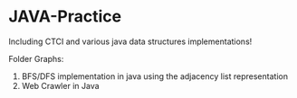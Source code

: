 # JAVA-Practice
Including CTCI and various java data structures implementations!

Folder Graphs:
1. BFS/DFS implementation in java using the adjacency list representation
2. Web Crawler in Java
